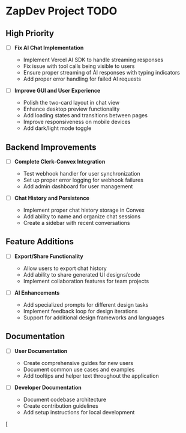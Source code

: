 # ZapDev Project TODO

## High Priority

- [ ] **Fix AI Chat Implementation**
  - Implement Vercel AI SDK to handle streaming responses
  - Fix issue with tool calls being visible to users
  - Ensure proper streaming of AI responses with typing indicators
  - Add proper error handling for failed AI requests

- [ ] **Improve GUI and User Experience**
  - Polish the two-card layout in chat view
  - Enhance desktop preview functionality
  - Add loading states and transitions between pages
  - Improve responsiveness on mobile devices
  - Add dark/light mode toggle

## Backend Improvements

- [ ] **Complete Clerk-Convex Integration**
  - Test webhook handler for user synchronization
  - Set up proper error logging for webhook failures
  - Add admin dashboard for user management

- [ ] **Chat History and Persistence**
  - Implement proper chat history storage in Convex
  - Add ability to name and organize chat sessions
  - Create a sidebar with recent conversations

## Feature Additions

- [ ] **Export/Share Functionality**
  - Allow users to export chat history
  - Add ability to share generated UI designs/code
  - Implement collaboration features for team projects

- [ ] **AI Enhancements**
  - Add specialized prompts for different design tasks
  - Implement feedback loop for design iterations
  - Support for additional design frameworks and languages

## Documentation

- [ ] **User Documentation**
  - Create comprehensive guides for new users
  - Document common use cases and examples
  - Add tooltips and helper text throughout the application

- [ ] **Developer Documentation**
  - Document codebase architecture
  - Create contribution guidelines
  - Add setup instructions for local development

[